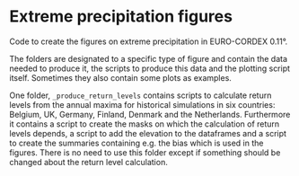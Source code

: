 # Extreme precipitation figures
Code to create the figures on extreme precipitation in EURO-CORDEX 0.11°.

The folders are designated to a specific type of figure and contain the data needed to produce it, the scripts to produce this data and the plotting
script itself. Sometimes they also contain some plots as examples.

One folder, `_produce_return_levels` contains scripts to calculate return levels from the annual maxima for historical simulations in six countries: 
Belgium, UK, Germany, Finland, Denmark and the Netherlands. Furthermore it contains a script to create the masks on which the calculation of return levels
depends, a script to add the elevation to the dataframes and a script to create the summaries containing e.g. the bias which is used in the figures.
There is no need to use this folder except if something should be changed about the return level calculation.
